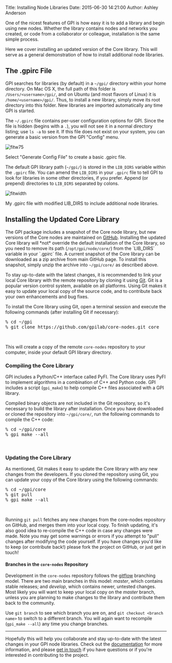 Title:  Installing Node Libraries
Date:   2015-06-30 14:21:00
Author: Ashley Anderson

One of the nicest features of GPI is how easy it is to add a library and begin
using new nodes. Whether the library contains nodes and networks you created,
or code from a collaborator or colleague, installation is the same simple
process.

Here we cover installing an updated version of the Core library. This will
serve as a general demonstration of how to install additional node libraries.
<h2>The .gpirc File</h2>
GPI searches for libraries (by default) in a <code>~/gpi/</code> directory
within your home directory. On Mac OS X, the full path of this folder is
<code>/Users/&lt;username&gt;/gpi/</code>, and on Ubuntu (and most flavors of
Linux) it is <code>/home/&lt;username&gt;/gpi/</code>. Thus, to install a new
library, simply move its root directory into this folder. New libraries are
imported automatically any time GPI is started.

The <code>~/.gpirc</code> file contains per-user configuration options for GPI.
Since the file is hidden (begins with a <code>.</code>), you will not see it in
a normal directory listing; use <code>ls -a</code> to see it. If this file does
not exist on your system, you can generate a basic version from the GPI
"Config" menu.

![fitw75](http://gpilab.com/wp-content/uploads/2015/02/Screenshot-2015-02-05-11.21.10-300x80.png)

Select "Generate Config File" to create a basic .gpirc file.

The default GPI library path (<code>~/gpi/</code>) is stored in the
<code>LIB_DIRS</code> variable within the `.gpirc` file. You can amend the
<code>LIB_DIRS</code> in your <code>.gpirc</code> file to tell GPI to look for
libraries in some other directories, if you prefer. Append (or prepend)
directories to `LIB_DIRS` separated by colons.

![fitwidth](http://gpilab.com/wp-content/uploads/2015/06/Screenshot-2015-06-30-14.09.30.png)

My .gpirc file with modified LIB_DIRS to include additional node libraries.

<h2>Installing the Updated Core Library</h2>
The GPI package includes a snapshot of the Core node library, but new versions
of the Core nodes are maintained on <a title="GitHub"
href="https://github.com/gpilab/core-nodes"
target="_blank">GitHub</a>. Installing the updated Core library will *not*
override the default installation of the Core library, so you need to remove
its path (<code>/opt/gpi/node/core/</code>) from the `LIB_DIRS` variable in
your `.gpirc` file. A current snapshot of the Core library can be downloaded as
a zip archive from main GitHub page. To install this snapshot, simply unzip the
archive into <code>~/gpi/core/</code> as described above.

To stay up-to-date with the latest changes, it is recommended to link your
local Core library with the remote repository by cloning it using <a
title="Git" href="http://git-scm.com" target="_blank">Git</a>. Git is a popular
version control system, available on all platforms. Using Git makes it easy to
update your local copy of the source code, and to contribute back your own
enhancements and bug fixes.

To install the Core library using Git, open a terminal session and execute the
following commands (after installing Git if necessary):

<pre>% cd ~/gpi
% git clone https://github.com/gpilab/core-nodes.git core
</pre><br>

This will create a copy of the remote <code>core-nodes</code> repository to
your computer, inside your default GPI library directory.

<h3>Compiling the Core Library</h3>
GPI includes a Python/C++ interface called PyFI. The Core library uses PyFI to
implement algorithms in a combination of C++ and Python code. GPI includes a
script (<code>gpi_make</code>) to help compile C++ files associated with a GPI
library.

Compiled binary objects are not included in the Git repository, so it's
necessary to build the library after installation. Once you have downloaded or
cloned the repository into <code>~/gpi/core/</code>, run the following commands
to compile the C++ code:
<pre>% cd ~/gpi/core
% gpi_make --all
</pre>
<br>

<h3>Updating the Core Library</h3>
As mentioned, Git makes it easy to update the Core library with any new changes
from the developers. If you cloned the repository using Git, you can update
your copy of the Core library using the following commands:

<pre>% cd ~/gpi/core
% git pull
% gpi_make --all</pre><br>

Running <code>git pull</code> fetches any new changes from the core-nodes
repository on GitHub, and merges them into your local copy. To finish updating,
it's also good idea to re-compile the C++ code in case any changes were
made. Note you may get some warnings or errors if you attempt to "pull" changes
after modifying the code yourself. If you have changes you'd like to keep (or
contribute back!) please fork the project on GitHub, or just get in touch!

<h4>Branches in the <code>core-nodes</code> Repository</h4>
Development in the <code>core-nodes</code> repository follows the <a
title="gitflow"
href="http://nvie.com/posts/a-successful-git-branching-model/">gitflow</a> branching
model. There are two main branches in this model: <em>master</em>, which
contains stable releases; and <em>develop</em>, which contains newer,
untested changes. Most likely you will want to keep your local copy on
the <em>master</em> branch, unless you are planning to make changes to the
library and contribute them back to the community.

Use <code>git branch</code> to see which branch you are on, and <code>git
checkout &lt;branch name&gt;</code> to switch to a different branch. You will
again want to recompile (`gpi_make --all`) any time you change branches.

--------

Hopefully this will help you collaborate and stay up-to-date with the latest
changes in your GPI node libraries. Check out the
[documentation](http://docs.gpilab.com) for more information, and please [get
in touch](/community) if you have questions or if you're
interested in contributing to the project.
<h2></h2>
